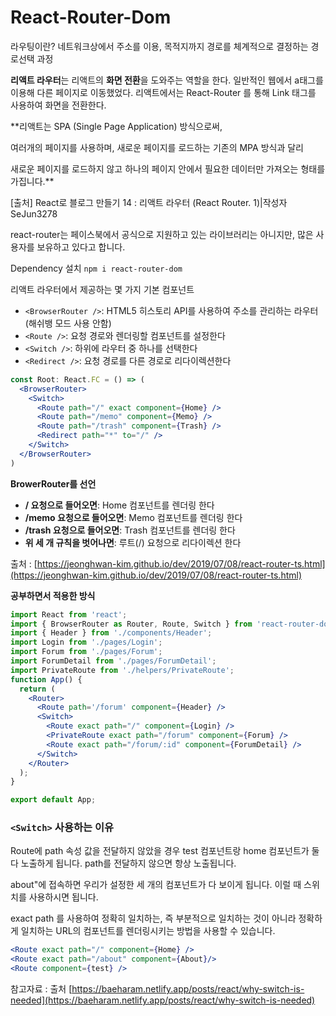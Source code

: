 # React-Router-Dom

라우팅이란? 네트워크상에서 주소를 이용, 목적지까지 경로를 체계적으로 결정하는 경로선택 과정

**리액트 라우터**는 리액트의 **화면 전환**을 도와주는 역할을 한다. 일반적인 웹에서 a태그를 이용해 다른 페이지로 이동했었다. 리액트에서는 React-Router 를 통해 Link 태그를 사용하여 화면을 전환한다.

**리액트는 SPA (Single Page Application) 방식으로써,

여러개의 페이지를 사용하며, 새로운 페이지를 로드하는 기존의 MPA 방식과 달리

새로운 페이지를 로드하지 않고 하나의 페이지 안에서 필요한 데이터만 가져오는 형태를 가집니다.**

[출처] React로 블로그 만들기 14 : 리액트 라우터 (React Router. 1)|작성자 SeJun3278

react-router는 페이스북에서 공식으로 지원하고 있는 라이브러리는 아니지만, 많은 사용자를 보유하고 있다고 합니다.

Dependency 설치 `npm i react-router-dom`

리액트 라우터에서 제공하는 몇 가지 기본 컴포넌트

- `<BrowserRouter />`: HTML5 히스토리 API를 사용하여 주소를 관리하는 라우터(해쉬뱅 모드 사용 안함)
- `<Route />`: 요청 경로와 렌더링할 컴포넌트를 설정한다
- `<Switch />`: 하위에 라우터 중 하나를 선택한다
- `<Redirect />`: 요청 경로를 다른 경로로 리다이렉션한다

```jsx
const Root: React.FC = () => (
  <BrowserRouter>
    <Switch>
      <Route path="/" exact component={Home} />
      <Route path="/memo" component={Memo} />
      <Route path="/trash" component={Trash} />
      <Redirect path="*" to="/" />
    </Switch>
  </BrowserRouter>
)
```

**BrowerRouter를 선언**

- **/ 요청으로 들어오면**: Home 컴포넌트를 렌더링 한다
- **/memo 요청으로 들어오면**: Memo 컴포넌트를 렌더링 한다
- **/trash 요청으로 들어오면**: Trash 컴포넌트를 렌더링 한다
- **위 세 개 규칙을 벗어나면**: 루트(/) 요청으로 리다이렉션 한다

출처 : [https://jeonghwan-kim.github.io/dev/2019/07/08/react-router-ts.html](https://jeonghwan-kim.github.io/dev/2019/07/08/react-router-ts.html)

**공부하면서 적용한 방식** 

```jsx
import React from 'react';
import { BrowserRouter as Router, Route, Switch } from 'react-router-dom';
import { Header } from './components/Header';
import Login from './pages/Login';
import Forum from './pages/Forum';
import ForumDetail from './pages/ForumDetail';
import PrivateRoute from './helpers/PrivateRoute';
function App() {
  return (
    <Router>
      <Route path='/forum' component={Header} />
      <Switch>
        <Route exact path="/" component={Login} />
        <PrivateRoute exact path="/forum" component={Forum} />  
        <Route exact path="/forum/:id" component={ForumDetail} />
      </Switch>
    </Router>
  );
}

export default App;
```

### `<Switch>` 사용하는 이유

Route에 path 속성 값을 전달하지 않았을 경우  test 컴포넌트랑 home 컴포넌트가 둘다 노출하게 됩니다.  path를 전달하지 않으면 항상 노출됩니다. 

about"에 접속하면 우리가 설정한 세 개의 컴포넌트가 다 보이게 됩니다. 이럴 때 스위치를 사용하시면 됩니다.

exact path 를 사용하여 정확히 일치하는, 즉 부분적으로 일치하는 것이 아니라 정확하게 일치하는 URL의 컴포넌트를 렌더링시키는 방법을 사용할 수 있습니다.

```jsx
<Route exact path="/" component={Home} />
<Route exact path="/about" component={About}/>
<Route component={test} />
```

참고자료 : 출처 [https://baeharam.netlify.app/posts/react/why-switch-is-needed](https://baeharam.netlify.app/posts/react/why-switch-is-needed)